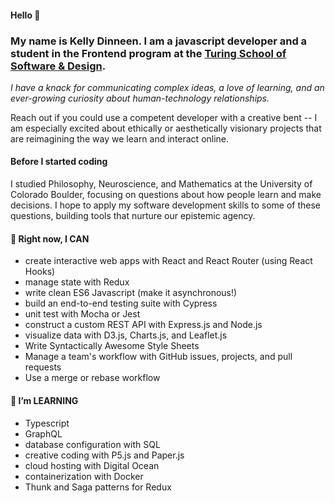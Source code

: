 #### Hello 👋
### My name is Kelly Dinneen. I am a javascript developer and a student in the Frontend program at the [Turing School of Software & Design](https://frontend.turing.io/).

*I have a knack for communicating complex ideas, a love of learning, and an ever-growing curiosity about human-technology relationships.*

Reach out if you could use a competent developer with a creative bent -- I am especially excited about ethically or aesthetically visionary projects that are reimagining the way we learn and interact online.

#### Before I started coding
I studied Philosophy, Neuroscience, and Mathematics at the University of Colorado Boulder, focusing on questions about how people learn and make decisions. I hope to apply my software development skills to some of these questions, building tools that nurture our epistemic agency.

#### 🧠 Right now, I **CAN** 
- create interactive web apps with React and React Router (using React Hooks)
- manage state with Redux
- write clean ES6 Javascript (make it asynchronous!)
- build an end-to-end testing suite with Cypress
- unit test with Mocha or Jest
- construct a custom REST API with Express.js and Node.js
- visualize data with D3.js, Charts.js, and Leaflet.js
- Write Syntactically Awesome Style Sheets
- Manage a team's workflow with GitHub issues, projects, and pull requests
- Use a merge or rebase workflow

#### 🌱 I’m **LEARNING** 
- Typescript
- GraphQL
- database configuration with SQL
- creative coding with P5.js and Paper.js
- cloud hosting with Digital Ocean
- containerization with Docker
- Thunk and Saga patterns for Redux

<!--
**kellydinneen/kellydinneen** is a ✨ _special_ ✨ repository because its `README.md` (this file) appears on your GitHub profile.

Here are some ideas to get you started:

- 🔭 I’m currently working on ...
- 🌱 I’m currently learning creative coding with P5.js and Paper.js
- 👯 I’m looking to collaborate on ...
- 🤔 I’m looking for help with ...
- 💬 Ask me about ...
- 📫 How to reach me: ...
- 😄 Pronouns: ...
- ⚡ Fun fact: ...
-->

